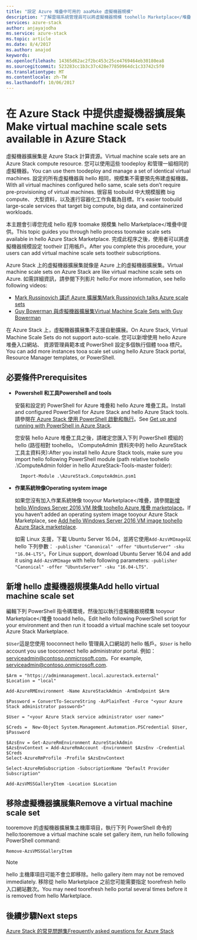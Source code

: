 ```yaml
---
title: "設定 Azure 堆疊中可用的 aaaMake 虛擬機器規模"
description: "了解雲端系統管理員可以將虛擬機器規模 toohello Marketplace</堆疊"
services: azure-stack
author: anjayajodha
ms.service: azure-stack
ms.topic: article
ms.date: 8/4/2017
ms.author: anajod
keywords: 
ms.openlocfilehash: 14365d62ac2f2bc453c25ce4769464eb30180ea8
ms.sourcegitcommit: 523283cc1b3c37c428e77850964dc1c33742c5f0
ms.translationtype: MT
ms.contentlocale: zh-TW
ms.lasthandoff: 10/06/2017
---
```

# <a name="make-virtual-machine-scale-sets-available-in-azure-stack"></a><span data-ttu-id="79574-103">在 Azure Stack 中提供虛擬機器擴展集</span><span class="sxs-lookup"><span data-stu-id="79574-103">Make virtual machine scale sets available in Azure Stack</span></span>
<span data-ttu-id="79574-104">虛擬機器擴展集是 Azure Stack 計算資源。</span><span class="sxs-lookup"><span data-stu-id="79574-104">Virtual machine scale sets are an Azure Stack compute resource.</span></span> <span data-ttu-id="79574-105">您可以使用這些 toodeploy 和管理一組相同的虛擬機器。</span><span class="sxs-lookup"><span data-stu-id="79574-105">You can use them toodeploy and manage a set of identical virtual machines.</span></span> <span data-ttu-id="79574-106">設定的所有虛擬機器與 hello 相同，規模集不需要預先佈建虛擬機器。</span><span class="sxs-lookup"><span data-stu-id="79574-106">With all virtual machines configured hello same, scale sets don’t require pre-provisioning of virtual machines.</span></span> <span data-ttu-id="79574-107">很容易 toobuild 中大規模服務 big compute、 大型資料，以及進行容器化工作負載為目標。</span><span class="sxs-lookup"><span data-stu-id="79574-107">It's easier toobuild large-scale services that target big compute, big data, and containerized workloads.</span></span>

<span data-ttu-id="79574-108">本主題會引導您完成 hello 程序 toomake 規模集 hello Marketplace</堆疊中提供。</span><span class="sxs-lookup"><span data-stu-id="79574-108">This topic guides you through hello process toomake scale sets available in hello Azure Stack Marketplace.</span></span> <span data-ttu-id="79574-109">完成此程序之後，使用者可以將虛擬機器規模設定 tootheir 訂用帳戶。</span><span class="sxs-lookup"><span data-stu-id="79574-109">After you complete this procedure, your users can add virtual machine scale sets tootheir subscriptions.</span></span>

<span data-ttu-id="79574-110">Azure Stack 上的虛擬機器擴展集就像是 Azure 上的虛擬機器擴展集。</span><span class="sxs-lookup"><span data-stu-id="79574-110">Virtual machine scale sets on Azure Stack are like virtual machine scale sets on Azure.</span></span> <span data-ttu-id="79574-111">如需詳細資訊，請參閱下列影片 hello:</span><span class="sxs-lookup"><span data-stu-id="79574-111">For more information, see hello following videos:</span></span>
* [<span data-ttu-id="79574-112">Mark Russinovich 講述 Azure 擴展集</span><span class="sxs-lookup"><span data-stu-id="79574-112">Mark Russinovich talks Azure scale sets</span></span>](https://channel9.msdn.com/Blogs/Regular-IT-Guy/Mark-Russinovich-Talks-Azure-Scale-Sets/)
* [<span data-ttu-id="79574-113">Guy Bowerman 與虛擬機器擴展集</span><span class="sxs-lookup"><span data-stu-id="79574-113">Virtual Machine Scale Sets with Guy Bowerman</span></span>](https://channel9.msdn.com/Shows/Cloud+Cover/Episode-191-Virtual-Machine-Scale-Sets-with-Guy-Bowerman)

<span data-ttu-id="79574-114">在 Azure Stack 上，虛擬機器擴展集不支援自動擴展。</span><span class="sxs-lookup"><span data-stu-id="79574-114">On Azure Stack, Virtual Machine Scale Sets do not support auto-scale.</span></span> <span data-ttu-id="79574-115">您可以新增使用 hello Azure 堆疊入口網站、 資源管理員範本或 PowerShell 設定多個執行個體 tooa 標尺。</span><span class="sxs-lookup"><span data-stu-id="79574-115">You can add more instances tooa scale set using hello Azure Stack portal, Resource Manager templates, or PowerShell.</span></span>

## <a name="prerequisites"></a><span data-ttu-id="79574-116">必要條件</span><span class="sxs-lookup"><span data-stu-id="79574-116">Prerequisites</span></span>
* <span data-ttu-id="79574-117">**Powershell 和工具**</span><span class="sxs-lookup"><span data-stu-id="79574-117">**Powershell and tools**</span></span>

   <span data-ttu-id="79574-118">安裝和設定的 PowerShell for Azure 堆疊和 hello Azure 堆疊工具。</span><span class="sxs-lookup"><span data-stu-id="79574-118">Install and configured PowerShell for Azure Stack and hello Azure Stack tools.</span></span> <span data-ttu-id="79574-119">請參閱[在 Azure Stack 使用 PowerShell 啟動和執行](azure-stack-powershell-configure-quickstart.md)。</span><span class="sxs-lookup"><span data-stu-id="79574-119">See [Get up and running with PowerShell in Azure Stack](azure-stack-powershell-configure-quickstart.md).</span></span>

   <span data-ttu-id="79574-120">您安裝 hello Azure 堆疊工具之後，請確定您匯入下列 PowerShell 模組的 hello (路徑相對 toohello。 \ComputeAdmin 資料夾中的 hello AzureStack 工具主資料夾):</span><span class="sxs-lookup"><span data-stu-id="79574-120">After you install hello Azure Stack tools, make sure you import hello following PowerShell module (path relative toohello .\ComputeAdmin folder in hello AzureStack-Tools-master folder):</span></span>

        Import-Module .\AzureStack.ComputeAdmin.psm1

* <span data-ttu-id="79574-121">**作業系統映像**</span><span class="sxs-lookup"><span data-stu-id="79574-121">**Operating system image**</span></span>

   <span data-ttu-id="79574-122">如果您沒有加入作業系統映像 tooyour Marketplace</堆疊，請參閱[新增 hello Windows Server 2016 VM 映像 toohello Azure 堆疊 marketplace](azure-stack-add-default-image.md)。</span><span class="sxs-lookup"><span data-stu-id="79574-122">If you haven’t added an operating system image tooyour Azure Stack Marketplace, see [Add hello Windows Server 2016 VM image toohello Azure Stack marketplace](azure-stack-add-default-image.md).</span></span>

   <span data-ttu-id="79574-123">如需 Linux 支援，下載 Ubuntu Server 16.04，並將它使用```Add-AzsVMImage```以 hello 下列參數： ```-publisher "Canonical" -offer "UbuntuServer" -sku "16.04-LTS"```。</span><span class="sxs-lookup"><span data-stu-id="79574-123">For Linux support, download Ubuntu Server 16.04 and add it using ```Add-AzsVMImage``` with hello following parameters: ```-publisher "Canonical" -offer "UbuntuServer" -sku "16.04-LTS"```.</span></span>

## <a name="add-hello-virtual-machine-scale-set"></a><span data-ttu-id="79574-124">新增 hello 虛擬機器規模集</span><span class="sxs-lookup"><span data-stu-id="79574-124">Add hello virtual machine scale set</span></span>

<span data-ttu-id="79574-125">編輯下列 PowerShell 指令碼環境，然後加以執行虛擬機器規模集 tooyour Marketplace</堆疊 tooadd hello。</span><span class="sxs-lookup"><span data-stu-id="79574-125">Edit hello following PowerShell script for your environment and then run it tooadd a virtual machine scale set tooyour Azure Stack Marketplace.</span></span> 

<span data-ttu-id="79574-126">``$User``這是您使用 tooconnect hello 管理員入口網站的 hello 帳戶。</span><span class="sxs-lookup"><span data-stu-id="79574-126">``$User`` is hello account you use tooconnect hello administrator portal.</span></span> <span data-ttu-id="79574-127">例如： serviceadmin@contoso.onmicrosoft.com。</span><span class="sxs-lookup"><span data-stu-id="79574-127">For example, serviceadmin@contoso.onmicrosoft.com.</span></span>

```
$Arm = "https://adminmanagement.local.azurestack.external"
$Location = "local"

Add-AzureRMEnvironment -Name AzureStackAdmin -ArmEndpoint $Arm

$Password = ConvertTo-SecureString -AsPlainText -Force "<your Azure Stack administrator password>"

$User = "<your Azure Stack service administrator user name>"

$Creds =  New-Object System.Management.Automation.PSCredential $User, $Password

$AzsEnv = Get-AzureRmEnvironment AzureStackAdmin
$AzsEnvContext = Add-AzureRmAccount -Environment $AzsEnv -Credential $Creds
Select-AzureRmProfile -Profile $AzsEnvContext

Select-AzureRmSubscription -SubscriptionName "Default Provider Subscription"

Add-AzsVMSSGalleryItem -Location $Location
```

## <a name="remove-a-virtual-machine-scale-set"></a><span data-ttu-id="79574-128">移除虛擬機器擴展集</span><span class="sxs-lookup"><span data-stu-id="79574-128">Remove a virtual machine scale set</span></span>

<span data-ttu-id="79574-129">tooremove 的虛擬機器擴展集主機庫項目，執行下列 PowerShell 命令的 hello:</span><span class="sxs-lookup"><span data-stu-id="79574-129">tooremove a virtual machine scale set gallery item, run hello following PowerShell command:</span></span>

    Remove-AzsVMSSGalleryItem

> [!NOTE]
> <span data-ttu-id="79574-130">hello 主機庫項目可能不會立即移除。</span><span class="sxs-lookup"><span data-stu-id="79574-130">hello gallery item may not be removed immediately.</span></span> <span data-ttu-id="79574-131">移除從 hello Marketplace 之前您可能需要指定 toorefresh hello 入口網站數次。</span><span class="sxs-lookup"><span data-stu-id="79574-131">You may need toorefresh hello portal several times before it is removed from hello Marketplace.</span></span>


## <a name="next-steps"></a><span data-ttu-id="79574-132">後續步驟</span><span class="sxs-lookup"><span data-stu-id="79574-132">Next steps</span></span>
[<span data-ttu-id="79574-133">Azure Stack 的常見問題集</span><span class="sxs-lookup"><span data-stu-id="79574-133">Frequently asked questions for Azure Stack</span></span>](azure-stack-faq.md)

